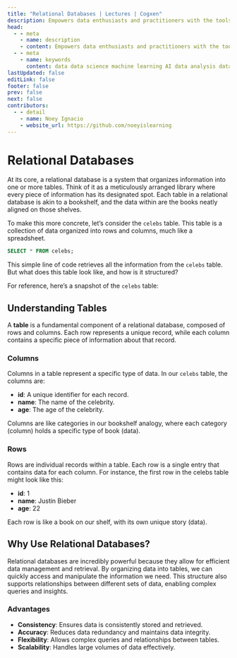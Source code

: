 ```yaml
---
title: "Relational Databases | Lectures | Cogxen"
description: Empowers data enthusiasts and practitioners with the tools and knowledge to unlock the potential of data.
head:
  - - meta
    - name: description
    - content: Empowers data enthusiasts and practitioners with the tools and knowledge to unlock the potential of data.
  - - meta
    - name: keywords
      content: data data science machine learning AI data analysis data-driven data enthusiasts data practitioners
lastUpdated: false
editLink: false
footer: false
prev: false
next: false
contributors:
  - - detail
    - name: Noey Ignacio
    - website_url: https://github.com/noeyislearning
---
```


# Relational Databases

At its core, a relational database is a system that organizes information into one or more tables. Think of it as a meticulously arranged library where every piece of information has its designated spot. Each table in a relational database is akin to a bookshelf, and the data within are the books neatly aligned on those shelves.

To make this more concrete, let’s consider the `celebs` table. This table is a collection of data organized into rows and columns, much like a spreadsheet.

```sql :line-numbers
SELECT * FROM celebs;
```

This simple line of code retrieves all the information from the `celebs` table. But what does this table look like, and how is it structured?

For reference, here’s a snapshot of the `celebs` table:

<!--@include: ../_includes/tables/query-results-from-rdb.md-->

## Understanding Tables

A **table** is a fundamental component of a relational database, composed of rows and columns. Each row represents a unique record, while each column contains a specific piece of information about that record.

### Columns

Columns in a table represent a specific type of data. In our `celebs` table, the columns are:

- **id**: A unique identifier for each record.
- **name**: The name of the celebrity.
- **age**: The age of the celebrity.

Columns are like categories in our bookshelf analogy, where each category (column) holds a specific type of book (data).

### Rows

Rows are individual records within a table. Each row is a single entry that contains data for each column. For instance, the first row in the celebs table might look like this:

- **id**: 1
- **name**: Justin Bieber
- **age**: 22

Each row is like a book on our shelf, with its own unique story (data).

## Why Use Relational Databases?

Relational databases are incredibly powerful because they allow for efficient data management and retrieval. By organizing data into tables, we can quickly access and manipulate the information we need. This structure also supports relationships between different sets of data, enabling complex queries and insights.

### Advantages

- **Consistency**: Ensures data is consistently stored and retrieved.
- **Accuracy**: Reduces data redundancy and maintains data integrity.
- **Flexibility**: Allows complex queries and relationships between tables.
- **Scalability**: Handles large volumes of data effectively.
